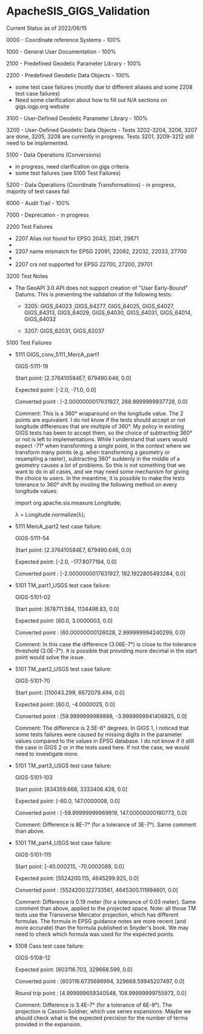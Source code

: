 # ApacheSIS_GIGS_Validation

Current Status as of 2022/06/15

0000 - Coordinate reference Systems - 100% 

1000 - General User Documentation - 100%

2100 - Predefined Geodetic Parameter Library - 100%

2200 - Predefined Geodetic Data Objects - 100%
- some test case failures (mostly due to different aliases and some 2208 test case failures) 
- Need some clarification about how to fill out N/A sections on gigs.iogp.org website

3100 - User-Defined Geodetic Parameter Library - 100%

3200 - User-Defined Geodetic Data Objects - Tests 3202-3204, 3206, 3207 are done, 3205, 3208 are currently in progress. Tests 3201, 3209-3212 still need to be implemented.

5100 - Data Operations (Conversions) 
- in progress, need clarification on gigs criteria
- some test failures (see 5100 Test Failures)

5200 - Data Operations (Coordinate Transformations) - in progress, majority of test cases fail

6000 - Audit Trail - 100%

7000 - Deprecation - in progress



2200 Test Failures

  - 2207 Alias not found for EPSG 2043, 2041, 29871
  - 
  - 2207 name mismatch for EPSG 22091, 22092, 22032, 22033, 27700
  - 
  - 2207 crs not supported for EPSG 22700, 27200, 29701

3200 Test Notes

  - The GeoAPI 3.0 API does not support creation of "User Early-Bound" Datums. This is preventing the validation of the following tests:
  
    - 3205: GIGS_64023 ,GIGS_64277, GIGS_64025, GIGS_64027, GIGS_64313, GIGS_64029, GIGS_64030, GIGS_64031, GIGS_64014, GIGS_64032

    - 3207: GIGS_62031, GIGS_62037
    
5100 Test Failures 

  - 5111 GIGS_conv_5111_MercA_part1
  
    GIGS-5111-19
    
    Start point: [2.376410584E7, 679490.646, 0.0]
    
    Expected point: [-2.0, -71.0, 0.0]
    
    Converted point : [-2.0000000017631927, 288.9999999937728, 0.0]
    
    Comment: This is a 360° wraparound on the longitude value. The 2 points are equivalent. I do not know if the tests should accept or not longitude differences that are multiple of 360°. My policy in existing GIGS tests has been to accept them, so the choice of subtracting 360° or not is left to implementations. While I understand that users would expect -71° when transforming a single point, in the context where we transform many points (e.g. when transforming a geometry or resampling a raster), subtracting 360° suddenly in the middle of a geometry causes a lot of problems. So this is not something that we want to do in all cases, and we may need some mechanism for giving the choice to users. In the meantime, it is possible to make the tests tolerance to 360° shift by involing the following method on every longitude values:
    
     import org.apache.sis.measure.Longitude;
     
     λ = Longitude.normalize(λ);

  - 5111 MercA_part2 test case failure:
  
    GIGS-5111-54
    
    Start point: [2.376410584E7, 679490.646, 0.0]
    
    Expected point: [-2.0, -177.8077194, 0.0]
    
    Converted point : [-2.0000000017631927, 182.1922805493284, 0.0]

  - 5101 TM_part1_USGS test case failure:
  
    GIGS-5101-02
    
    Start point: [678711.584, 1134498.83, 0.0]
    
    Expected point: [60.0, 3.0000003, 0.0]
    
    Converted point : [60.00000000126028, 2.999999994240299, 0.0]
    
    Comment: In this case the difference (3.06E-7°) is close to the tolerance threshold (3.0E-7°). It is possible that providing more decimal in the start point would solve the issue.
    
  - 5101 TM_part2_USGS test case failure:
  
    GIGS-5101-70
    
    Start point: [110043.299, 6672079.494, 0.0]
    
    Expected point: [60.0, -4.0000025, 0.0]
    
    Converted point : [59.9999999989898, -3.9999999941406825, 0.0]
    
    Comment: The difference is 2.5E-6° degrees. In GIGS 1, I noticed that some tests failures were caused by missing digits in the parameter values compared to the values in EPSG database. I do not know if it still the case in GIGS 2 or in the tests used here. If not the case, we would need to investigate more.
    
  - 5101 TM_part3_USGS test case failure:
  
    GIGS-5101-103
    
    Start point: [834359.668, 3333406.428, 0.0]
    
    Expected point: [-60.0, 147.0000008, 0.0]
    
    Converted point : [-59.99999999969919, 147.00000000180773, 0.0]
    
    Comment: Difference is 8E-7° (for a tolerance of 3E-7°). Same comment than above.
    
  - 5101 TM_part4_USGS test case failure:
  
    GIGS-5101-115
    
    Start point: [-40.000215, -70.0002089, 0.0]
    
    Expected point: [5524200.115, 4645299.925, 0.0]
    
    Converted point : [5524200.122733561, 4645300.111994601, 0.0]
    
    Comment: Difference is 0.19 meter (for a tolerance of 0.03 meter). Same comment than above, applied to the projected space. Note: all those TM tests use the Transverse Mercator projection, which has different formulas. The formula in EPSG guidance notes are more recent (and more accurate) than the formula published in Snyder's book. We may need to check which formula was used for the expected points.

  - 5108 Cass test case failure:
  
    GIGS-5108-12
    
    Expected point: [603116.703, 329668.599, 0.0]
    
    Converted point : [603116.6735686994, 329668.59945207497, 0.0]
    
    Round trip point : [4.999999659340548, 108.99999999755973, 0.0]
    
    Comment: Difference is 3.4E-7° (for a tolerance of 6E-8°). The projection is Cassini-Soldner, which use series expansions. Maybe we should check what is the expected precision for the number of terms provided in the expansion.
    
      


    
